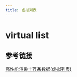 ```yaml
---
title: 虚拟列表
---
```


# virtual list

## 参考链接

[高性能渲染十万条数据(虚拟列表)](https://mp.weixin.qq.com/s/8uttkBw-dwYXsybKePQ3nA)
